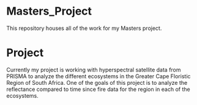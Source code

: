 # Masters_Project
This repository houses all of the work for my Masters project.

# Project
Currently my project is working with hyperspectral satellite data from PRISMA to analyze the different ecosystems in the Greater Cape Floristic Region of South Africa. One of the goals of this project is to analyze the reflectance compared to time since fire data for the region in each of the ecosystems.

